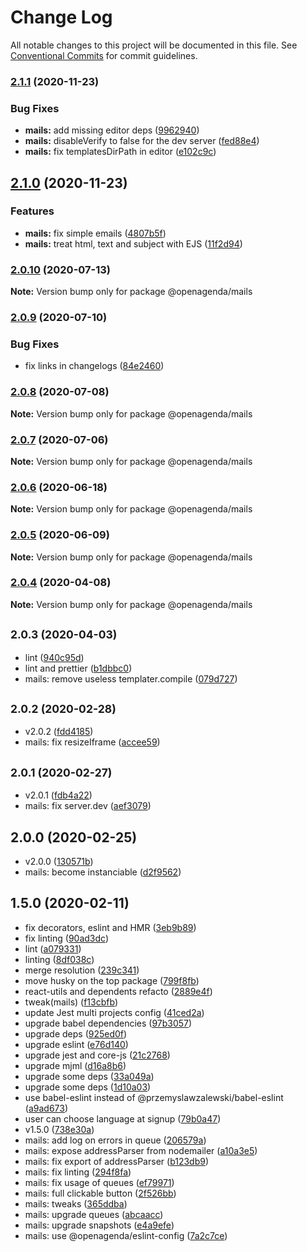 # Change Log

All notable changes to this project will be documented in this file.
See [Conventional Commits](https://conventionalcommits.org) for commit guidelines.

### [2.1.1](https://github.com/OpenAgenda/oa/compare/@openagenda/mails@2.1.0...@openagenda/mails@2.1.1) (2020-11-23)

### Bug Fixes

- **mails:** add missing editor deps ([9962940](https://github.com/OpenAgenda/oa/commit/996294023cfe1c8da38388da435c170b93b4e16a))
- **mails:** disableVerify to false for the dev server ([fed88e4](https://github.com/OpenAgenda/oa/commit/fed88e4b048665027db7ef99aaacaadd18004cf2))
- **mails:** fix templatesDirPath in editor ([e102c9c](https://github.com/OpenAgenda/oa/commit/e102c9c9b13af5125cd7448c41bce5eb616a6457))

## [2.1.0](https://github.com/OpenAgenda/oa/compare/@openagenda/mails@2.0.10...@openagenda/mails@2.1.0) (2020-11-23)

### Features

- **mails:** fix simple emails ([4807b5f](https://github.com/OpenAgenda/oa/commit/4807b5f30954008ce07b578648d4fb727a0d1723))
- **mails:** treat html, text and subject with EJS ([11f2d94](https://github.com/OpenAgenda/oa/commit/11f2d9492970e7e740e2146c0584fb4f9e197b62))

### [2.0.10](https://github.com/OpenAgenda/oa/compare/@openagenda/mails@2.0.9...@openagenda/mails@2.0.10) (2020-07-13)

**Note:** Version bump only for package @openagenda/mails

### [2.0.9](https://github.com/OpenAgenda/oa/compare/@openagenda/mails@2.0.8...@openagenda/mails@2.0.9) (2020-07-10)

### Bug Fixes

- fix links in changelogs ([84e2460](https://github.com/OpenAgenda/oa/commit/84e24609981f4ee3bb9e34ef52109d74abe97a62))

### [2.0.8](https://github.com/OpenAgenda/oa/compare/@openagenda/mails@2.0.7...@openagenda/mails@2.0.8) (2020-07-08)

**Note:** Version bump only for package @openagenda/mails

### [2.0.7](https://github.com/OpenAgenda/oa/compare/@openagenda/mails@2.0.6...@openagenda/mails@2.0.7) (2020-07-06)

**Note:** Version bump only for package @openagenda/mails

### [2.0.6](https://github.com/OpenAgenda/oa/compare/@openagenda/mails@2.0.5...@openagenda/mails@2.0.6) (2020-06-18)

**Note:** Version bump only for package @openagenda/mails

### [2.0.5](https://github.com/OpenAgenda/oa/compare/@openagenda/mails@2.0.4...@openagenda/mails@2.0.5) (2020-06-09)

**Note:** Version bump only for package @openagenda/mails

### [2.0.4](https://github.com/OpenAgenda/oa/compare/@openagenda/mails@2.0.3...@openagenda/mails@2.0.4) (2020-04-08)

**Note:** Version bump only for package @openagenda/mails

## <small>2.0.3 (2020-04-03)</small>

- lint ([940c95d](https://github.com/OpenAgenda/oa/commit/940c95d))
- lint and prettier ([b1dbbc0](https://github.com/OpenAgenda/oa/commit/b1dbbc0))
- mails: remove useless templater.compile ([079d727](https://github.com/OpenAgenda/oa/commit/079d727))

## <small>2.0.2 (2020-02-28)</small>

- v2.0.2 ([fdd4185](https://github.com/OpenAgenda/oa/commit/fdd4185))
- mails: fix resizeIframe ([accee59](https://github.com/OpenAgenda/oa/commit/accee59))

## <small>2.0.1 (2020-02-27)</small>

- v2.0.1 ([fdb4a22](https://github.com/OpenAgenda/oa/commit/fdb4a22))
- mails: fix server.dev ([aef3079](https://github.com/OpenAgenda/oa/commit/aef3079))

## 2.0.0 (2020-02-25)

- v2.0.0 ([130571b](https://github.com/OpenAgenda/oa/commit/130571b))
- mails: become instanciable ([d2f9562](https://github.com/OpenAgenda/oa/commit/d2f9562))

## 1.5.0 (2020-02-11)

- fix decorators, eslint and HMR ([3eb9b89](https://github.com/OpenAgenda/oa/commit/3eb9b89))
- fix linting ([90ad3dc](https://github.com/OpenAgenda/oa/commit/90ad3dc))
- lint ([a079331](https://github.com/OpenAgenda/oa/commit/a079331))
- linting ([8df038c](https://github.com/OpenAgenda/oa/commit/8df038c))
- merge resolution ([239c341](https://github.com/OpenAgenda/oa/commit/239c341))
- move husky on the top package ([799f8fb](https://github.com/OpenAgenda/oa/commit/799f8fb))
- react-utils and dependents refacto ([2889e4f](https://github.com/OpenAgenda/oa/commit/2889e4f))
- tweak(mails) ([f13cbfb](https://github.com/OpenAgenda/oa/commit/f13cbfb))
- update Jest multi projects config ([41ced2a](https://github.com/OpenAgenda/oa/commit/41ced2a))
- upgrade babel dependencies ([97b3057](https://github.com/OpenAgenda/oa/commit/97b3057))
- upgrade deps ([925ed0f](https://github.com/OpenAgenda/oa/commit/925ed0f))
- upgrade eslint ([e76d140](https://github.com/OpenAgenda/oa/commit/e76d140))
- upgrade jest and core-js ([21c2768](https://github.com/OpenAgenda/oa/commit/21c2768))
- upgrade mjml ([d16a8b6](https://github.com/OpenAgenda/oa/commit/d16a8b6))
- upgrade some deps ([33a049a](https://github.com/OpenAgenda/oa/commit/33a049a))
- upgrade some deps ([1d10a03](https://github.com/OpenAgenda/oa/commit/1d10a03))
- use babel-eslint instead of @przemyslawzalewski/babel-eslint ([a9ad673](https://github.com/OpenAgenda/oa/commit/a9ad673))
- user can choose language at signup ([79b0a47](https://github.com/OpenAgenda/oa/commit/79b0a47))
- v1.5.0 ([738e30a](https://github.com/OpenAgenda/oa/commit/738e30a))
- mails: add log on errors in queue ([206579a](https://github.com/OpenAgenda/oa/commit/206579a))
- mails: expose addressParser from nodemailer ([a10a3e5](https://github.com/OpenAgenda/oa/commit/a10a3e5))
- mails: fix export of addressParser ([b123db9](https://github.com/OpenAgenda/oa/commit/b123db9))
- mails: fix linting ([294f8fa](https://github.com/OpenAgenda/oa/commit/294f8fa))
- mails: fix usage of queues ([ef79971](https://github.com/OpenAgenda/oa/commit/ef79971))
- mails: full clickable button ([2f526bb](https://github.com/OpenAgenda/oa/commit/2f526bb))
- mails: tweaks ([365ddba](https://github.com/OpenAgenda/oa/commit/365ddba))
- mails: upgrade queues ([abcaacc](https://github.com/OpenAgenda/oa/commit/abcaacc))
- mails: upgrade snapshots ([e4a9efe](https://github.com/OpenAgenda/oa/commit/e4a9efe))
- mails: use @openagenda/eslint-config ([7a2c7ce](https://github.com/OpenAgenda/oa/commit/7a2c7ce))

